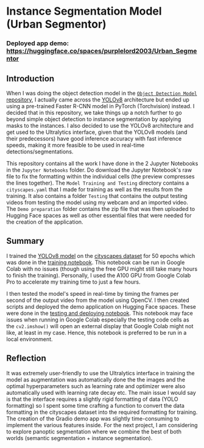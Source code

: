# Instance Segmentation Model (Urban Segmentor)
### Deployed app demo: https://huggingface.co/spaces/purplelord2003/Urban_Segmentor

## Introduction
When I was doing the object detection model in the [`Object Detection Model` repository](https://github.com/purplelord2003/Object-Detection-Model), I actually came across the [YOLOv8](https://docs.ultralytics.com/) architecture but ended up using a pre-trained Faster R-CNN model in PyTorch (Torchvision) instead. I decided that in this repository, we take things up a notch further to go beyond simple object detection to instance segmentation by applying masks to the instances. I also decided to use the YOLOv8 architecture and get used to the Ultralytics interface, given that the YOLOv8 models (and their predecessors) have good inference accuracy with fast inference speeds, making it more feasible to be used in real-time detections/segmentations.

This repository contains all the work I have done in the 2 Jupyter Notebooks in the `Jupyter Notebooks` folder. Do download the Jupyter Notebook's raw file to fix the formatting within the individual cells (the preview compresses the lines together). The `Model Training and Testing` directory contains a `cityscapes.yaml` that I made for training as well as the results from the training. It also contains a folder `Testing` that contains the output testing videos from testing the model using my webcam and an imported video. The `Demo preparation` folder contains the zip file that was then uploaded to Hugging Face spaces as well as other essential files that were needed for the creation of the application.

## Summary
I trained the [YOLOv8 model](https://docs.ultralytics.com/tasks/segment/) on the [cityscapes dataset](https://www.cityscapes-dataset.com/) for 50 epochs which was done in the [training notebook](https://github.com/purplelord2003/Segmentation-Model/blob/main/Jupyter%20Notebooks/Urban_Segmentor_(testing_and_deployment).ipynb). This notebook can be run in Google Colab with no issues (though using the free GPU might still take many hours to finish the training). Personally, I used the A100 GPU from Google Colab Pro to accelerate my training time to just a few hours.

I then tested the model's speed in real-time by timing the frames per second of the output video from the model using OpenCV. I then created scripts and deployed the demo application on Hugging Face spaces. These were done in the [testing and deploying notebook](https://github.com/purplelord2003/Segmentation-Model/blob/main/Jupyter%20Notebooks/Urban_Segmentor_(testing_and_deployment).ipynb). This notebook may face issues when running in Google Colab especially the testing code cells as the `cv2.imshow()` will open an external display that Google Colab might not like, at least in my case. Hence, this notebook is preferred to be run in a local environment.

## Reflection
It was extremely user-friendly to use the Ultralytics interface in training the model as augmentation was automatically done the the images and the optimal hyperparameters such as learning rate and optimizer were also automatically used with learning rate decay etc. The main issue I would say is that the interface requires a slightly rigid formatting of data (YOLO formatting) so I spent some time crafting a function to convert the data formatting in the cityscapes dataset into the required formatting for training. The creation of the Gradio demo app was slightly time-consuming to implement the various features inside. For the next project, I am considering to explore panoptic segmentation where we combine the best of both worlds (semantic segmentation + instance segmentation).
